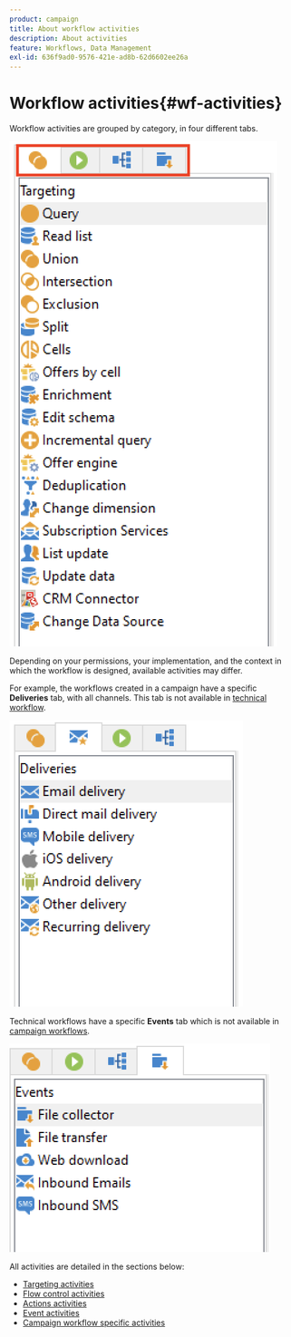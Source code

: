```yaml
---
product: campaign
title: About workflow activities
description: About activities
feature: Workflows, Data Management
exl-id: 636f9ad0-9576-421e-ad8b-62d6602ee26a
---
```

# Workflow activities{#wf-activities}

Workflow activities are grouped by category, in four different tabs.

![](assets/wf-activity-tabs.png)

Depending on your permissions, your implementation, and the context in which the workflow is designed, available activities may differ. 

For example, the workflows created in a campaign have a specific **Deliveries** tab, with all channels. This tab is not available in [technical workflow](technical-workflows.md).

![](assets/campaign-wf-activities.png)

Technical workflows have a specific **Events** tab which is not available in [campaign workflows](campaign-workflows.md).

![](assets/tech-wf-activities.png)

All activities are detailed in the sections below:

* [Targeting activities](targeting-activities.md)
* [Flow control activities](flow-control-activities.md)
* [Actions activities](action-activities.md)
* [Event activities](event-activities.md)
* [Campaign workflow specific activities](../campaigns/marketing-campaign-deliveries.md)
